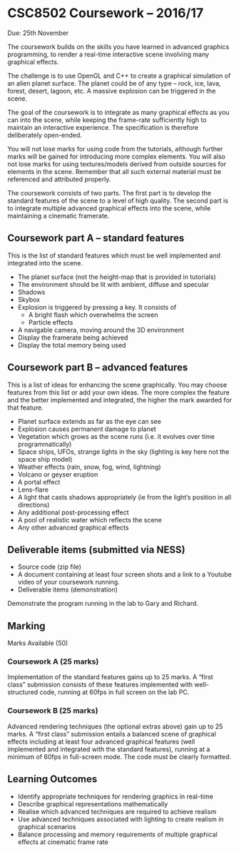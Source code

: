 # CSC8502 Coursework – 2016/17

Due: 25th November

The coursework builds on the skills you have learned in advanced graphics
programming, to render a real-time interactive scene involving many graphical
effects.

The challenge is to use OpenGL and C++ to create a graphical simulation of an
alien planet surface.
The planet could be of any type – rock, ice, lava, forest, desert, lagoon, etc.
A massive explosion can be triggered in the scene.

The goal of the coursework is to integrate as many graphical effects as you can
into the scene, while keeping the frame-rate sufficiently high to maintain an
interactive experience. The specification is therefore deliberately open-ended.

You will not lose marks for using code from the tutorials, although further
marks will be gained for introducing more complex elements. You will also not
lose marks for using textures/models derived from outside sources for elements
in the scene. Remember that all such external material must be referenced and
attributed properly.

The coursework consists of two parts. The first part is to develop the standard
features of the scene to a level of high quality. The second part is to
integrate multiple advanced graphical effects into the scene, while maintaining
a cinematic framerate.

## Coursework part A – standard features

This is the list of standard features which must be well implemented and
integrated into the scene.

- The planet surface (not the height-map that is provided in tutorials)
- The environment should be lit with ambient, diffuse and specular
- Shadows
- Skybox
- Explosion is triggered by pressing a key. It consists of
  - A bright flash which overwhelms the screen
  - Particle effects
- A navigable camera, moving around the 3D environment
- Display the framerate being achieved
- Display the total memory being used

## Coursework part B – advanced features

This is a list of ideas for enhancing the scene graphically. You may choose
features from this list or add your own ideas. The more complex the feature and
the better implemented and integrated, the higher the mark awarded for that
feature.

- Planet surface extends as far as the eye can see
- Explosion causes permanent damage to planet
- Vegetation which grows as the scene runs (i.e. it evolves over time
  programmatically)
- Space ships, UFOs, strange lights in the sky (lighting is key here not the
  space ship model)
- Weather effects (rain, snow, fog, wind, lightning)
- Volcano or geyser eruption
- A portal effect
- Lens-flare
- A light that casts shadows appropriately (ie from the light’s position in all
  directions)
- Any additional post-processing effect
- A pool of realistic water which reflects the scene
- Any other advanced graphical effects

## Deliverable items (submitted via NESS)

- Source code (zip file)
- A document containing at least four screen shots and a link to a Youtube video
  of your coursework running.
- Deliverable items (demonstration)

Demonstrate the program running in the lab to Gary and Richard.

## Marking

Marks Available (50)

### Coursework A (25 marks)

Implementation of the standard features gains up to 25 marks.
A “first class” submission consists of these features implemented with
well-structured code, running at 60fps in full screen on the lab PC.

### Coursework B (25 marks)

Advanced rendering techniques (the optional extras above) gain up to 25 marks.
A “first class” submission entails a balanced scene of graphical effects
including at least four advanced graphical features (well implemented and
integrated with the standard features), running at a minimum of 60fps in
full-screen mode. The code must be clearly formatted.

## Learning Outcomes

- Identify appropriate techniques for rendering graphics in real-time
- Describe graphical representations mathematically
- Realise which advanced techniques are required to achieve realism
- Use advanced techniques associated with lighting to create realism in
  graphical scenarios
- Balance processing and memory requirements of multiple graphical effects at
  cinematic frame rate

